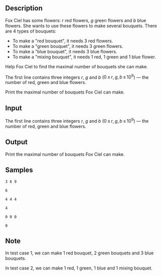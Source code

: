 ## Description

<div><p>Fox Ciel has some flowers: <span class="tex-span"><i>r</i></span> red flowers, <span class="tex-span"><i>g</i></span> green flowers and <span class="tex-span"><i>b</i></span> blue flowers. She wants to use these flowers to make several bouquets. There are 4 types of bouquets:</p><ul> <li> To make a "red bouquet", it needs 3 red flowers. </li><li> To make a "green bouquet", it needs 3 green flowers. </li><li> To make a "blue bouquet", it needs 3 blue flowers. </li><li> To make a "mixing bouquet", it needs 1 red, 1 green and 1 blue flower. </li></ul><p>Help Fox Ciel to find the maximal number of bouquets she can make.</p></div><div class="input-specification"><p>The first line contains three integers <span class="tex-span"><i>r</i></span>, <span class="tex-span"><i>g</i></span> and <span class="tex-span"><i>b</i></span> (<span class="tex-span">0 ≤ <i>r</i>, <i>g</i>, <i>b</i> ≤ 10<sup class="upper-index">9</sup></span>) — the number of red, green and blue flowers.</p></div><div class="output-specification"><p>Print the maximal number of bouquets Fox Ciel can make.</p></div>


## Input

<p>The first line contains three integers <span class="tex-span"><i>r</i></span>, <span class="tex-span"><i>g</i></span> and <span class="tex-span"><i>b</i></span> (<span class="tex-span">0 ≤ <i>r</i>, <i>g</i>, <i>b</i> ≤ 10<sup class="upper-index">9</sup></span>) — the number of red, green and blue flowers.</p>


## Output

<p>Print the maximal number of bouquets Fox Ciel can make.</p>


## Samples

```input1
3 6 9

```

```output1
6

```






```input2
4 4 4

```

```output2
4

```






```input3
0 0 0

```

```output3
0

```




## Note

<p>In test case 1, we can make 1 red bouquet, 2 green bouquets and 3 blue bouquets.</p><p>In test case 2, we can make 1 red, 1 green, 1 blue and 1 mixing bouquet.</p>


